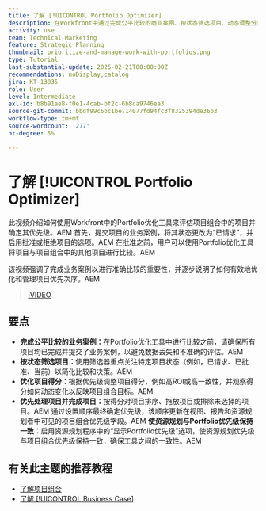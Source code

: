 ```yaml
---
title: 了解 [!UICONTROL Portfolio Optimizer]
description: 在Workfront中通过完成公平比较的商业案例、按状态筛选项目、动态调整分数、有效地排列项目优先顺序以及根据项目组合目标调整资源规划来优化项目管理。
activity: use
team: Technical Marketing
feature: Strategic Planning
thumbnail: prioritize-and-manage-work-with-portfolios.png
type: Tutorial
last-substantial-update: 2025-02-21T00:00:00Z
recommendations: noDisplay,catalog
jira: KT-13835
role: User
level: Intermediate
exl-id: b8b91ae8-f0e1-4cab-bf2c-6b8ca9746ea3
source-git-commit: bbdf99c6bc1be714077fd94fc3f8325394de36b3
workflow-type: tm+mt
source-wordcount: '277'
ht-degree: 5%

---
```


# 了解 [!UICONTROL Portfolio Optimizer]

此视频介绍如何使用Workfront中的Portfolio优化工具来评估项目组合中的项目并确定其优先级。&#x200B;AEM 首先，提交项目的业务案例，将其状态更改为“已请求”，并启用批准或拒绝项目的选项。&#x200B;AEM 在批准之前，用户可以使用Portfolio优化工具将项目与项目组合中的其他项目进行比较。&#x200B;AEM

该视频强调了完成业务案例以进行准确比较的重要性，并逐步说明了如何有效地优化和管理项目优先次序。&#x200B;AEM

>[!VIDEO](https://video.tv.adobe.com/v/3446275/?quality=12&learn=on&enablevpops=1)

## 要点

* **完成公平比较的业务案例：**&#x200B;在Portfolio优化工具中进行比较之前，请确保所有项目均已完成并提交了业务案例，以避免数据丢失和不准确的评估。&#x200B;AEM
* **按状态筛选项目：**&#x200B;使用筛选器重点关注特定项目状态（例如，已请求、已批准、当前）以简化比较和决策。&#x200B;AEM
* **优化项目得分：**&#x200B;根据优先级调整项目得分，例如高ROI或高一致性，并观察得分如何动态变化以反映项目组合目标。&#x200B;AEM
* **优先处理项目并完成项目：**&#x200B;按得分对项目排序、拖放项目或排除未选择的项目。&#x200B;AEM 通过设置顺序最终确定优先级，该顺序更新在视图、报告和资源规划者中可见的项目组合优先级字段。&#x200B;AEM **使资源规划与Portfolio优先级保持一致：**&#x200B;启用资源规划程序中的“显示Portfolio优先级”选项，使资源规划优先级与项目组合优先级保持一致，确保工具之间的一致性。&#x200B;AEM


## 有关此主题的推荐教程

* [了解项目组合](/help/portfolios-and-programs/overview-of-adobe-workfront-portfolios.md)
* [了解 [!UICONTROL Business Case]](/help/portfolios-and-programs/introduction-to-the-business-case.md)
